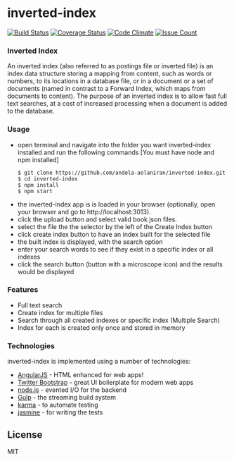 # inverted-index
[![Build Status](https://travis-ci.org/andela-aolaniran/inverted-index.svg?branch=development)](https://travis-ci.org/andela-aolaniran/inverted-index) [![Coverage Status](https://coveralls.io/repos/github/andela-aolaniran/inverted-index/badge.svg?branch=master)](https://coveralls.io/github/andela-aolaniran/inverted-index?branch=master) [![Code Climate](https://codeclimate.com/github/andela-aolaniran/inverted-index/badges/gpa.svg)](https://codeclimate.com/github/andela-aolaniran/inverted-index) [![Issue Count](https://codeclimate.com/github/andela-aolaniran/inverted-index/badges/issue_count.svg)](https://codeclimate.com/github/andela-aolaniran/inverted-index)
### Inverted Index
An inverted index (also referred to as postings file or inverted file) is an index data structure storing a mapping from content, such as words or numbers, to its locations in a database file, or in a document or a set of documents (named in contrast to a Forward Index, which maps from documents to content). The purpose of an inverted index is to allow fast full text searches, at a cost of increased processing when a document is added to the database.

### Usage
  - open terminal and navigate into the folder you want inverted-index installed and run the following commands [You must have node and npm installed]
    ```
    $ git clone https://github.com/andela-aolaniran/inverted-index.git
    $ cd inverted-index
    $ npm install
    $ npm start
    ```
  - the inverted-index app is is loaded in your browser (optionally, open your browser and go to http://localhost:3013).
  - click the upload button and select valid book json files.
  - select the file the the selector by the left of the Create Index button
  - click create index button to have an index built for the selected file
  - the built index is displayed, with the search option
  - enter your search words to see if they exist in a specific index or all indexes
  - click the search button (button with a microscope icon) and the results would be displayed
### Features
 - Full text search
 - Create index for multiple files
 - Search through all created indexes or specific index (Multiple Search)
 - Index for each is created only once and stored in memory
### Technologies

inverted-index is implemented using a number of technologies:

* [AngularJS] - HTML enhanced for web apps!
* [Twitter Bootstrap] - great UI boilerplate for modern web apps
* [node.js] - evented I/O for the backend
* [Gulp] - the streaming build system
* [karma] - to automate testing
* [jasmine] - for writing the tests

License
----

MIT

   [git-repo-url]: <https://github.com/andela-aolaniran/inverted-index.git>
   [karma]: <https://karma-runner.github.io/>
   [jasmine]: <https://jasmine.github.io/>
   
   [df1]: <http://daringfireball.net/projects/markdown/>
   [markdown-it]: <https://github.com/markdown-it/markdown-it>
   [Ace Editor]: <http://ace.ajax.org>
   [node.js]: <http://nodejs.org>
   [Twitter Bootstrap]: <http://twitter.github.com/bootstrap/>
   [keymaster.js]: <https://github.com/madrobby/keymaster>
   [jQuery]: <http://jquery.com>
   [@tjholowaychuk]: <http://twitter.com/tjholowaychuk>
   [express]: <http://expressjs.com>
   [AngularJS]: <http://angularjs.org>
   [Gulp]: <http://gulpjs.com>
